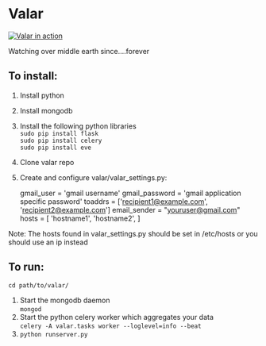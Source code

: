 Valar
=====

[![Valar in action](https://github.com/frodopwns/valar/wiki/valar-thumbnail.png)](https://github.com/frodopwns/valar/wiki/valar.png)

Watching over middle earth since....forever

## To install:

1. Install python
2. Install mongodb
3. Install the following python libraries  
    `sudo pip install flask`  
    `sudo pip install celery`  
    `sudo pip install eve`  
4. Clone valar repo
5. Create and configure valar/valar_settings.py:

    gmail_user  = 'gmail username'
    gmail_password = 'gmail application specific password'
    toaddrs = ['recipient1@example.com', 'recipient2@example.com']
    email_sender = "youruser@gmail.com"
    hosts = [
      'hostname1',
      'hostname2',
    ]

Note:  The hosts found in valar_settings.py should be set in /etc/hosts or you should use an ip instead

## To run:

`cd path/to/valar/`

1. Start the mongodb daemon  
`mongod`
2. Start the python celery worker which aggregates your data  
`celery -A valar.tasks worker --loglevel=info --beat`
3. `python runserver.py`

